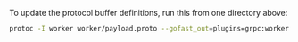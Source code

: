 To update the protocol buffer definitions, run this from one directory above:

```bash
protoc -I worker worker/payload.proto --gofast_out=plugins=grpc:worker
```
